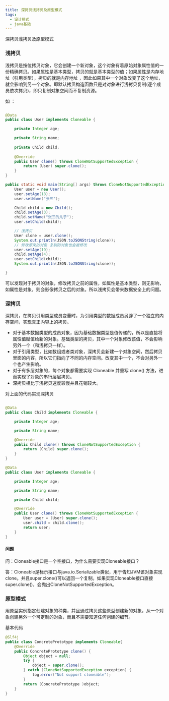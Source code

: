 ```yaml
---
title: 深拷贝浅拷贝及原型模式
tags:
  - 设计模式
  - java基础
---
```


深拷贝浅拷贝及原型模式

### 浅拷贝

浅拷贝是按位拷贝对象，它会创建一个新对象，这个对象有着原始对象属性值的一份精确拷贝。如果属性是基本类型，拷贝的就是基本类型的值；如果属性是内存地址（引用类型），拷贝的就是内存地址 ，因此如果其中一个对象改变了这个地址，就会影响到另一个对象。即默认拷贝构造函数只是对对象进行浅拷贝复制(逐个成员依次拷贝)，即只复制对象空间而不复制资源。


如 ： 

```java

@Data
public class User implements Cloneable {

	private Integer age;

	private String name;
	
	private Child child;
	
	@Override
	public User clone() throws CloneNotSupportedException {
		return (User) super.clone();
	}
}

public static void main(String[] args) throws CloneNotSupportedException {
	User user = new User();
	user.setAge(18);
	user.setName("张三");

	Child child = new Child();
	child.setAge(3);
	child.setName("张三的儿子");
	user.setChild(child);

	// 浅拷贝
	User clone = user.clone();
	System.out.println(JSON.toJSONString(clone));
	// 修改原来的对象 复制的对象也会被修改
	user.setAge(19);
	child.setAge(4);
	user.setChild(child);
	System.out.println(JSON.toJSONString(clone));

}


```

可以发现对于拷贝的对象，修改拷贝之前的属性，如属性是基本类型，则无影响，如属性是对象，则会影像拷贝之后的对象。所以浅拷贝会带来数据安全上的问题。



### 深拷贝

深拷贝，在拷贝引用类型成员变量时，为引用类型的数据成员另辟了一个独立的内存空间，实现真正内容上的拷贝。

- 对于基本数据类型的成员对象，因为基础数据类型是值传递的，所以是直接将属性值赋值给新的对象。基础类型的拷贝，其中一个对象修改该值，不会影响另外一个（和浅拷贝一样）。
- 对于引用类型，比如数组或者类对象，深拷贝会新建一个对象空间，然后拷贝里面的内容，所以它们指向了不同的内存空间。改变其中一个，不会对另外一个也产生影响。
- 对于有多层对象的，每个对象都需要实现 Cloneable 并重写 clone() 方法，进而实现了对象的串行层层拷贝。
- 深拷贝相比于浅拷贝速度较慢并且花销较大。


对上面的代码实现深拷贝

```java

@Data
public class Child implements Cloneable {

	private Integer age;

	private String name;

	@Override
	public Child clone() throws CloneNotSupportedException {
		return (Child) super.clone();
	}
}

@Data
public class User implements Cloneable {

	private Integer age;

	private String name;

	private Child child;

	@Override
	public User clone() throws CloneNotSupportedException {
		User user = (User) super.clone();
		user.child = child.clone();
		return user;
	}
}

```


#### 问题

问：Cloneable接口是一个空接口，为什么需要实现Cloneable接口？


答：Cloneable是标示接口与java.io.Serializable类似，用于告知JVM该对象实现clone。并且super.clone()可以返回一个复制。如果实现Cloneable接口直接super.clone()，会抛出CloneNotSupportedException。



### 原型模式

用原型实例指定创建对象的种类，并且通过拷贝这些原型创建新的对象，从一个对象创建另外一个可定制的对象，而且不需要知道任何创建的细节。

基本代码

```java
@Slf4j
public class ConcretePrototype implements Cloneable{
	@Override
	public ConcretePrototype clone() {
		Object object = null;
		try {
			object = super.clone();
		} catch (CloneNotSupportedException exception) {
			log.error("Not support cloneable");
		}
		return (ConcretePrototype )object;
	}
}

```
